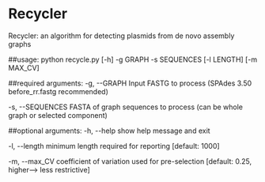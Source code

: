 # Recycler

Recycler: an algorithm for detecting plasmids from de novo assembly graphs

##usage: python recycle.py [-h] -g GRAPH -s SEQUENCES [-l LENGTH] [-m MAX_CV]


##required arguments:
  -g, --GRAPH
                      Input FASTG to process (SPAdes 3.50 before_rr.fastg recommended)
  
  -s, --SEQUENCES
                      FASTA of graph sequences to process (can be whole graph or selected component)
                      
##optional arguments:
  -h, --help            show help message and exit
  
  -l, --length 
                        minimum length required for reporting [default: 1000]
  
  -m, --max_CV
                        coefficient of variation used for pre-selection
                        [default: 0.25, higher--> less restrictive]
